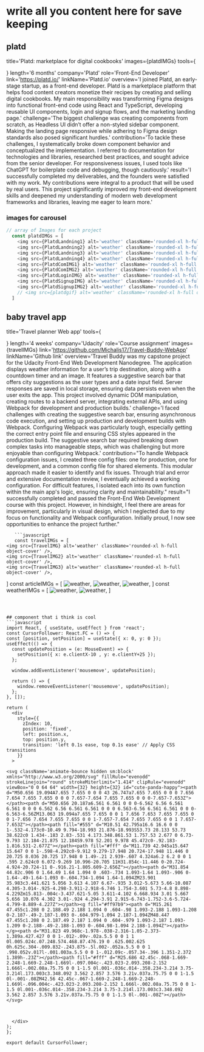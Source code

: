 # write all you content here for save keeping




## platd

 title='Platd: marketplace for digital cookbooks'
                images={platdIMGs}
                tools={<div className='flex gap-1'><ReactIcon size={30} /><TailwindIcon size={30} /><TsIcon size={30} /></div>}
                length='6 months'
                company='Platd'
                role='Front-End Developer'
                link='https://platd.io/'
                linkName='Platd.io'
                overview='I joined Platd, an early-stage startup, as a front-end developer. Platd is a marketplace platform that helps food content creators monetize their recipes by creating and selling digital cookbooks. My main responsibility was transforming Figma designs into functional front-end code using React and TypeScript, developing reusable UI components, login and signup flows, and the marketing landing page.'
                challenge='The biggest challenge was creating components from scratch, as Headless UI didn’t offer a non-styled sidebar component. Making the landing page responsive while adhering to Figma design standards also posed significant hurdles.'
                contribution='To tackle these challenges, I systematically broke down component behavior and conceptualized the implementation. I referred to documentation for technologies and libraries, researched best practices, and sought advice from the senior developer. For responsiveness issues, I used tools like ChatGPT for boilerplate code and debugging, though cautiously.'
                result='I successfully completed my deliverables, and the founders were satisfied with my work. My contributions were integral to a product that will be used by real users. This project significantly improved my front-end development skills and deepened my understanding of modern web development frameworks and libraries, leaving me eager to learn more.'

### images for carousel

```javascript
// array of Images for each project
  const platdIMGs = [
    <img src={PlatdLandning1} alt='weather' className='rounded-xl h-full object-cover' />,
    <img src={PlatdLandning2} alt='weather' className='rounded-xl h-full object-cover' />,
    <img src={PlatdLandning3} alt='weather' className='rounded-xl h-full object-cover' />,
    <img src={PlatdLandning4} alt='weather' className='rounded-xl h-full object-cover' />,
    <img src={PlatdComIMG1} alt='weather' className='rounded-xl h-full object-cover' />,
    <img src={PlatdComIMG2} alt='weather' className='rounded-xl h-full object-cover' />,
    <img src={PlatdLoginIMG} alt='weather' className='rounded-xl h-full object-cover' />,
    <img src={PlatdSignupIMG} alt='weather' className='rounded-xl h-full object-cover' />,
    <img src={PlatdSignupIMG2} alt='weather' className='rounded-xl h-full object-cover' />,
    // <img src={platdgif} alt='weather' className='rounded-xl h-full object-cover' />,
  ]

```


## baby travel app

title='Travel planner Web app'
                tools={<div className='flex gap-1'><HtmlIcon size={30} /><CssIcon size={30} /><JsIcon size={30} /><WebpackIcon size={30} /></div>}
                length='4 weeks'
                company='Udacity'
                role='Course assignment'
                images={travelIMGs}
                link='https://github.com/Michalis17/Travel-Buddy-WebApp'
                linkName='Github link'
                overview='Travel Buddy was my capstone project for the Udacity Front-End Web Development Nanodegree. The application displays weather information for a user’s trip destination, along with a countdown timer and an image. It features a suggestive search bar that offers city suggestions as the user types and a date input field. Server responses are saved in local storage, ensuring data persists even when the user exits the app. This project involved dynamic DOM manipulation, creating routes to a backend server, integrating external APIs, and using Webpack for development and production builds.'
                challenge='I faced challenges with creating the suggestive search bar, ensuring asynchronous code execution, and setting up production and development builds with Webpack. Configuring Webpack was particularly tough, especially getting the correct entry point file and ensuring CSS styles appeared in the production build. The suggestive search bar required breaking down complex tasks into manageable steps, which was challenging but more enjoyable than configuring Webpack.'
                contribution="To handle Webpack configuration issues, I created three config files: one for production, one for development, and a common config file for shared elements. This modular approach made it easier to identify and fix issues. Through trial and error and extensive documentation review, I eventually achieved a working configuration. For difficult features, I isolated each into its own function within the main app's logic, ensuring clarity and maintainability."
                result="I successfully completed and passed the Front-End Web Development course with this project. However, in hindsight, I feel there are areas for improvement, particularly in visual design, which I neglected due to my focus on functionality and Webpack configuration. Initially proud, I now see opportunities to enhance the project further."

       ```javascript 
       const travelIMGs = [
    <img src={TravelIMG} alt='weather' className='rounded-xl h-full object-cover' />,
    <img src={TravelIMG2} alt='weather' className='rounded-xl h-full object-cover' />,
    <img src={TravelIMG3} alt='weather' className='rounded-xl h-full object-cover' />,
    
  ]
  const articleIMGs = [
    <img src={ArticleAppIMG} alt='weather' className='rounded-xl h-full object-cover' />,
    <img src={ArticleAppIMG2} alt='weather' className='rounded-xl h-full object-cover' />,
    <img src={ArticleAppIMG3} alt='weather' className='rounded-xl h-full object-cover' />,
  ]
  const weatherIMGs = [
    <img src={weatherIMG} alt='weather' className='rounded-xl h-full object-cover' />,
    <img src={weatherIMG2} alt='weather' className='rounded-xl h-full object-cover' />,
  ]
  ``` 



  ## component that i think is cool
  ```javascript
  import React, { useState, useEffect } from 'react';
const CursorFollower: React.FC = () => {
  const [position, setPosition] = useState({ x: 0, y: 0 });
  useEffect(() => {
    const updatePosition = (e: MouseEvent) => {
      setPosition({ x: e.clientX-10 , y: e.clientY+25 });
    };

    window.addEventListener('mousemove', updatePosition);

    return () => {
      window.removeEventListener('mousemove', updatePosition);
    };
  }, []);

  return (
    <div
      style={{
        zIndex: 10,
        position: 'fixed',
        left: position.x,
        top: position.y,
        transition: 'left 0.1s ease, top 0.1s ease' // Apply CSS transitions
      }}
    >

<svg className='animate-bounce hidden sm:block' xmlns="http://www.w3.org/2000/svg" fillRule="evenodd" strokeLinejoin="round" strokeMiterlimit="1.414" clipRule="evenodd" viewBox="0 0 64 64" width={32} height={32} id="cute-panda-happy"><path d="M50.656 19.094A7.655 7.655 0 0 0 43 26.747a7.655 7.655 0 0 0 7.656 7.654 7.655 7.655 0 0 0 7.657-7.654 7.655 7.655 0 0 0-7.657-7.653Z"></path><path d="M50.656 20.187a6.561 6.561 0 0 0-6.562 6.56 6.561 6.561 0 0 0 6.562 6.56 6.561 6.561 0 0 0 6.563-6.56 6.561 6.561 0 0 0-6.563-6.56ZM13.063 19.094a7.655 7.655 0 0 1 7.656 7.653 7.655 7.655 0 0 1-7.656 7.654 7.655 7.655 0 0 1-7.657-7.654 7.655 7.655 0 0 1 7.657-7.653Z"></path><path fill="#555" d="M10.51 42.795a16.6 16.6 0 0 1-.532-4.173c0-10.49 9.794-18.993 21.876-18.993S53.73 28.133 53.73 38.622c0 1.434-.183 2.83-.531 4.173.348.861.53 1.757.53 2.677 0 6.73-9.793 12.184-21.875 12.184S9.978 52.201 9.978 45.472c0-.92.183-1.816.531-2.677Z"></path><path fill="#fff" d="M11.739 42.945a15.647 15.647 0 0 1-.598-4.292c0-9.912 9.279-17.948 20.724-17.948 11.446 0 20.725 8.036 20.725 17.948 0 1.49-.21 2.939-.607 4.324a6.2 6.2 0 0 1 .595 2.624c0 6.072-9.269 10.996-20.705 11H31.854c-11.446 0-20.724-4.924-20.724-11 0-.916.21-1.805.609-2.656Z"></path><path d="M31.854 44.82c.906 0 1.64.49 1.64 1.094 0 .603-.734 1.093-1.64 1.093-.906 0-1.64-.49-1.64-1.093 0-.604.734-1.094 1.64-1.094ZM23.901 35.983c3.441.621 5.056 3.613 4.107 6.67-.935 3.012-5.673 5.66-10.087 4.305-3.014-.925-4.298-3.911-2.918-6.746 1.754-3.601 5.73-4.8 8.898-4.229Zm15.813-.004c-3.437.621-5.05 3.611-4.102 6.668.934 3.01 5.667 5.656 10.076 4.302 3.01-.924 4.294-3.91 2.915-6.743-1.752-3.6-5.724-4.799-8.889-4.227Z"></path><g fill="#ff97b9"><path d="M15.261 47.455c1.208 0 2.188.49 2.188 1.094 0 .604-.98 1.093-2.188 1.093-1.208 0-2.187-.49-2.187-1.093 0-.604.979-1.094 2.187-1.094ZM48.447 47.455c1.208 0 2.187.49 2.187 1.094 0 .604-.979 1.093-2.187 1.093-1.209 0-2.188-.49-2.188-1.093 0-.604.98-1.094 2.188-1.094Z"></path></g><path d="M31.823 49.968c-1.978-.038-2.316-1.05-2.373-1.389a.427.427 0 0 1-.012-.09v-.02a.5.5 0 0 1 1 0l.005.024c.07.248.574.468.87.476.19 0 .625.002.625 0h.625c.304-.009.832-.243.875-.5l.002-.052a.5.5 0 0 1 .998.052v.017l-.001.003a.5.5 0 0 1-.012.09c-.057.34-.396 1.351-2.372 1.389h-.23Z"></path><path fill="#fff" d="M25.686 42.45c-.068-1.669-2.248-1.669-2.248-1.669l-.097.004c-.423.023-2.093.208-2.152 1.666l-.002.08a.75.75 0 0 1-1.5 0l.001-.036c.014-.358.234-3.214 3.75-3.214l.173.003c3.348.092 3.562 2.857 3.576 3.21v.037a.75.75 0 0 1-1.5 0l-.001-.08ZM42.56 42.45c-.067-1.669-2.248-1.669-2.248-1.669l-.096.004c-.423.023-2.093.208-2.152 1.666l-.002.08a.75.75 0 0 1-1.5 0l.001-.036c.014-.358.234-3.214 3.75-3.214l.173.003c3.348.092 3.562 2.857 3.576 3.21v.037a.75.75 0 0 1-1.5 0l-.001-.08Z"></path></svg>

      
     
    </div>
  );
};

export default CursorFollower;
```